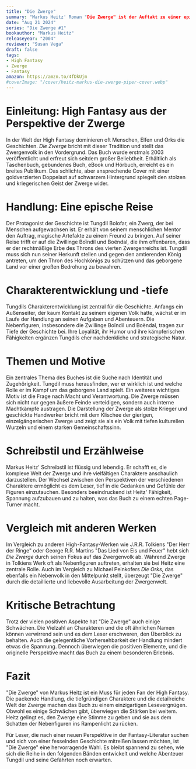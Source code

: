 ```yaml
---
title: "Die Zwerge"
summary: "Markus Heitz' Roman "Die Zwerge" ist der Auftakt zu einer epischen High-Fantasy-Reihe, die sich um das Volk der Zwerge dreht. Die Zwerge, die oft in Fantasy-Literatur als Nebenfiguren dargestellt werden, stehen hier im Mittelpunkt und bieten eine erfrischende Perspektive auf das Genre."
date: "Aug 21 2024"
series: "Die Zwerge #1"
bookauthor: "Markus Heitz"
releaseyear: "2004"
reviewer: "Susan Vega"
draft: false
tags:
- High Fantasy
- Zwerge
- Fantasy
amazon: https://amzn.to/4fDkUjm
#coverImage: "/cover/heitz-markus-die-zwerge-piper-cover.webp"
---
```


# Einleitung: High Fantasy aus der Perspektive der Zwerge
In der Welt der High Fantasy dominieren oft Menschen, Elfen und Orks die Geschichten. *Die Zwerge* bricht mit dieser Tradition und stellt das Zwergenvolk in den Vordergrund. Das Buch wurde erstmals 2003 veröffentlicht und erfreut sich seitdem großer Beliebtheit. Erhältlich als Taschenbuch, gebundenes Buch, eBook und Hörbuch, erreicht es ein breites Publikum. Das schlichte, aber ansprechende Cover mit einer goldverzierten Doppelaxt auf schwarzem Hintergrund spiegelt den stolzen und kriegerischen Geist der Zwerge wider.

# Handlung: Eine epische Reise
Der Protagonist der Geschichte ist Tungdil Bolofar, ein Zwerg, der bei Menschen aufgewachsen ist. Er erhält von seinem menschlichen Mentor den Auftrag, magische Artefakte zu einem Freund zu bringen. Auf seiner Reise trifft er auf die Zwillinge Boïndil und Boëndal, die ihm offenbaren, dass er der rechtmäßige Erbe des Throns des vierten Zwergenreichs ist. Tungdil muss sich nun seiner Herkunft stellen und gegen den amtierenden König antreten, um den Thron des Hochkönigs zu schützen und das geborgene Land vor einer großen Bedrohung zu bewahren.

# Charakterentwicklung und -tiefe
Tungdils Charakterentwicklung ist zentral für die Geschichte. Anfangs ein Außenseiter, der kaum Kontakt zu seinem eigenen Volk hatte, wächst er im Laufe der Handlung an seinen Aufgaben und Abenteuern. Die Nebenfiguren, insbesondere die Zwillinge Boïndil und Boëndal, tragen zur Tiefe der Geschichte bei. Ihre Loyalität, ihr Humor und ihre kämpferischen Fähigkeiten ergänzen Tungdils eher nachdenkliche und strategische Natur.

# Themen und Motive
Ein zentrales Thema des Buches ist die Suche nach Identität und Zugehörigkeit. Tungdil muss herausfinden, wer er wirklich ist und welche Rolle er im Kampf um das geborgene Land spielt. Ein weiteres wichtiges Motiv ist die Frage nach Macht und Verantwortung. Die Zwerge müssen sich nicht nur gegen äußere Feinde verteidigen, sondern auch interne Machtkämpfe austragen. Die Darstellung der Zwerge als stolze Krieger und geschickte Handwerker bricht mit dem Klischee der gierigen, einzelgängerischen Zwerge und zeigt sie als ein Volk mit tiefen kulturellen Wurzeln und einem starken Gemeinschaftssinn.

# Schreibstil und Erzählweise
Markus Heitz' Schreibstil ist flüssig und lebendig. Er schafft es, die komplexe Welt der Zwerge und ihre vielfältigen Charaktere anschaulich darzustellen. Der Wechsel zwischen den Perspektiven der verschiedenen Charaktere ermöglicht es dem Leser, tief in die Gedanken und Gefühle der Figuren einzutauchen. Besonders beeindruckend ist Heitz' Fähigkeit, Spannung aufzubauen und zu halten, was das Buch zu einem echten Page-Turner macht.

# Vergleich mit anderen Werken
Im Vergleich zu anderen High-Fantasy-Werken wie J.R.R. Tolkiens "Der Herr der Ringe" oder George R.R. Martins "Das Lied von Eis und Feuer" hebt sich *Die Zwerge* durch seinen Fokus auf das Zwergenvolk ab. Während Zwerge in Tolkiens Werk oft als Nebenfiguren auftreten, erhalten sie bei Heitz eine zentrale Rolle. Auch im Vergleich zu Michael Peinkofers *Die Orks*, das ebenfalls ein Nebenvolk in den Mittelpunkt stellt, überzeugt "Die Zwerge" durch die detaillierte und liebevolle Ausarbeitung der Zwergenwelt.

# Kritische Betrachtung
Trotz der vielen positiven Aspekte hat "Die Zwerge" auch einige Schwächen. Die Vielzahl an Charakteren und die oft ähnlichen Namen können verwirrend sein und es dem Leser erschweren, den Überblick zu behalten. Auch die gelegentliche Vorhersehbarkeit der Handlung mindert etwas die Spannung. Dennoch überwiegen die positiven Elemente, und die originelle Perspektive macht das Buch zu einem besonderen Erlebnis.

# Fazit
"Die Zwerge" von Markus Heitz ist ein Muss für jeden Fan der High Fantasy. Die packende Handlung, die tiefgründigen Charaktere und die detailreiche Welt der Zwerge machen das Buch zu einem einzigartigen Lesevergnügen. Obwohl es einige Schwächen gibt, überwiegen die Stärken bei weitem. Heitz gelingt es, den Zwerge eine Stimme zu geben und sie aus dem Schatten der Nebenfiguren ins Rampenlicht zu rücken.

Für Leser, die nach einer neuen Perspektive in der Fantasy-Literatur suchen und sich von einer fesselnden Geschichte mitreißen lassen möchten, ist "Die Zwerge" eine hervorragende Wahl. Es bleibt spannend zu sehen, wie sich die Reihe in den folgenden Bänden entwickelt und welche Abenteuer Tungdil und seine Gefährten noch erwarten.